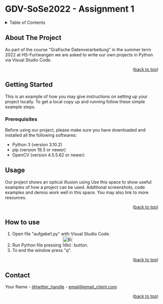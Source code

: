 # GDV-SoSe2022 - Assignment 1

<!-- TABLE OF CONTENTS -->
<details>
  <summary>Table of Contents</summary>
  <ol>
    <li>
      <a href="#about-the-project">About The Project</a>
      <ul>
        <li><a href="#built-with">Built With</a></li>
      </ul>
    </li>
    <li>
      <a href="#getting-started">Getting Started</a>
      <ul>
        <li><a href="#prerequisites">Prerequisites</a></li>
        <li><a href="#installation">Installation</a></li>
      </ul>
    </li>
    <li><a href="#usage">Usage</a></li>
    <li><a href="#roadmap">Roadmap</a></li>
    <li><a href="#contributing">Contributing</a></li>
    <li><a href="#license">License</a></li>
    <li><a href="#contact">Contact</a></li>
    <li><a href="#acknowledgments">Acknowledgments</a></li>
  </ol>
</details>



<!-- ABOUT THE PROJECT -->
## About The Project

As part of the course "Grafische Datenverarbeitung" in the summer term 2022 at HS-Furtwangen we are asked to write our own projects in Python via Visual Studio Code.  


<p align="right">(<a href="#top">back to top</a>)</p>


<!-- GETTING STARTED -->
## Getting Started

This is an example of how you may give instructions on setting up your project locally.
To get a local copy up and running follow these simple example steps.

### Prerequisites
Before using our project, please make sure you have downloaded and installed all the following softwares:
* Python 3 (version 3.10.2)
* pip (version 19.3 or newer)
* OpenCV (version 4.5.5.62 or newer)
 

<!-- USAGE EXAMPLES -->
## Usage

Our project shows an optical illusion using  Use this space to show useful examples of how a project can be used. Additional screenshots, code examples and demos work well in this space. You may also link to more resources.


<p align="right">(<a href="#top">back to top</a>)</p>



<!-- HOWTOUSE -->
## How to use

1. Open file "aufgabe1.py" with Visual Studio Code.
2. Run Python file pressing  <img width="34" alt="Bildschirmfoto 2022-03-29 um 10 59 22" src="https://user-images.githubusercontent.com/72465216/160575079-c79fb7ef-d1e8-4ce0-a107-5bd04166637f.png">  button.
3. To end the window press "q". 


<p align="right">(<a href="#top">back to top</a>)</p>


<!-- CONTACT -->
## Contact

Your Name - [@twitter_handle](https://twitter.com/twitter_handle) - email@email_client.com


<p align="right">(<a href="#top">back to top</a>)</p>
